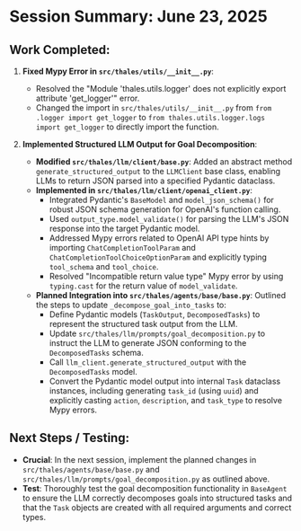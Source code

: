 # Session Summary: June 23, 2025

## Work Completed:

1.  **Fixed Mypy Error in `src/thales/utils/__init__.py`**:
    *   Resolved the "Module 'thales.utils.logger' does not explicitly export attribute 'get_logger'" error.
    *   Changed the import in `src/thales/utils/__init__.py` from `from .logger import get_logger` to `from thales.utils.logger.logs import get_logger` to directly import the function.

2.  **Implemented Structured LLM Output for Goal Decomposition**:
    *   **Modified `src/thales/llm/client/base.py`**: Added an abstract method `generate_structured_output` to the `LLMClient` base class, enabling LLMs to return JSON parsed into a specified Pydantic dataclass.
    *   **Implemented in `src/thales/llm/client/openai_client.py`**:
        *   Integrated Pydantic's `BaseModel` and `model_json_schema()` for robust JSON schema generation for OpenAI's function calling.
        *   Used `output_type.model_validate()` for parsing the LLM's JSON response into the target Pydantic model.
        *   Addressed Mypy errors related to OpenAI API type hints by importing `ChatCompletionToolParam` and `ChatCompletionToolChoiceOptionParam` and explicitly typing `tool_schema` and `tool_choice`.
        *   Resolved "Incompatible return value type" Mypy error by using `typing.cast` for the return value of `model_validate`.
    *   **Planned Integration into `src/thales/agents/base/base.py`**: Outlined the steps to update `_decompose_goal_into_tasks` to:
        *   Define Pydantic models (`TaskOutput`, `DecomposedTasks`) to represent the structured task output from the LLM.
        *   Update `src/thales/llm/prompts/goal_decomposition.py` to instruct the LLM to generate JSON conforming to the `DecomposedTasks` schema.
        *   Call `llm_client.generate_structured_output` with the `DecomposedTasks` model.
        *   Convert the Pydantic model output into internal `Task` dataclass instances, including generating `task_id` (using `uuid`) and explicitly casting `action`, `description`, and `task_type` to resolve Mypy errors.

## Next Steps / Testing:

*   **Crucial**: In the next session, implement the planned changes in `src/thales/agents/base/base.py` and `src/thales/llm/prompts/goal_decomposition.py` as outlined above.
*   **Test**: Thoroughly test the goal decomposition functionality in `BaseAgent` to ensure the LLM correctly decomposes goals into structured tasks and that the `Task` objects are created with all required arguments and correct types.
